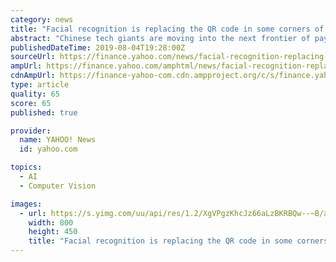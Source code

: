 ```yaml
---
category: news
title: "Facial recognition is replacing the QR code in some corners of China"
abstract: "Chinese tech giants are moving into the next frontier of payments processing: your face. As per a report by South China Morning Post, merchants across cities in China have begun using payment ..."
publishedDateTime: 2019-08-04T19:28:00Z
sourceUrl: https://finance.yahoo.com/news/facial-recognition-replacing-qr-code-190431273.html
ampUrl: https://finance.yahoo.com/amphtml/news/facial-recognition-replacing-qr-code-190431273.html
cdnAmpUrl: https://finance-yahoo-com.cdn.ampproject.org/c/s/finance.yahoo.com/amphtml/news/facial-recognition-replacing-qr-code-190431273.html
type: article
quality: 65
score: 65
published: true

provider:
  name: YAHOO! News
  id: yahoo.com

topics:
  - AI
  - Computer Vision

images:
  - url: https://s.yimg.com/uu/api/res/1.2/XgVPgzKhcJz66aLzBKRBQw--~B/aD00NTA7dz04MDA7c209MTthcHBpZD15dGFjaHlvbg--/https://media.zenfs.com/en-US/the_block_83/0a3d1c15a26b8b292d3219c47c6d7d13
    width: 800
    height: 450
    title: "Facial recognition is replacing the QR code in some corners of China"
---
```

